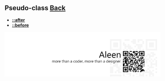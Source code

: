 ## Pseudo-class [**Back**](./../codrops.md)

- [**::after**](./after/after.md)
- [**::before**](./before/before.md)

<a href="http://aleen42.github.io/" target="_blank" ><img src="./../../pic/tail.gif"></a>